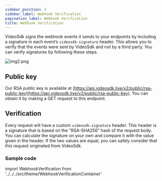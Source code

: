 ```yaml
---
sidebar_position: 2
sidebar_label: Webhook Verification
pagination_label: Webhook Verification
title: Webhook Verification
---
```


VideoSdk signs the webhook events it sends to your endpoints by including a signature in each event’s `videosdk-signature` header. This allows you to verify that the events were sent by VideoSdk and not by a third party. You can verify signatures by following these steps.

![img2.png](https://cdn.videosdk.live/website-resources/docs-resources/webhook-verification.png)

## Public key

Our RSA public key is available at [https://api.videosdk.live/v2/public/rsa-public-key](https://api.videosdk.live/v2/public/rsa-public-key). You can obtain it by making a GET request to this endpoint.

## Verification

Every request will have a custom `videosdk-signature` header. This header is a signature that is based on the "RSA-SHA256" hash of the request body. You can calculate the signature on your own and compare it with the value given in the header. If the two values are equal, you can safely consider that this request originated from VideoSdk.

### Sample code

<div>

import WebhookVerification from '../../../src/theme/WebhookVerificationContainer'

<WebhookVerification/>

</div>
